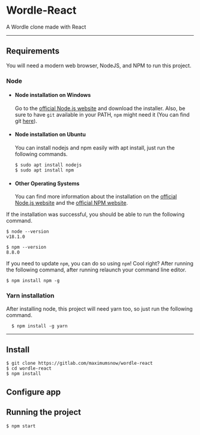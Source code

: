 # Wordle-React

A Wordle clone made with React

---

## Requirements

You will need a modern web browser, NodeJS, and NPM to run this project.

### Node

- #### Node installation on Windows

   Go to the [official Node.js website](https://nodejs.org/) and download the installer.
Also, be sure to have `git` available in your PATH, `npm` might need it (You can find git [here](https://git-scm.com/)).

- #### Node installation on Ubuntu

  You can install nodejs and npm easily with apt install, just run the following commands.

      $ sudo apt install nodejs
      $ sudo apt install npm

- #### Other Operating Systems
  
  You can find more information about the installation on the [official Node.js website](https://nodejs.org/) and the [official NPM website](https://npmjs.org/).

If the installation was successful, you should be able to run the following command.

    $ node --version
    v18.1.0

    $ npm --version
    8.8.0

If you need to update `npm`, you can do so using `npm`! Cool right? After running the following command, after running relaunch your command line editor.

    $ npm install npm -g

### Yarn installation

  After installing node, this project will need yarn too, so just run the following command.

      $ npm install -g yarn

---

## Install

    $ git clone https://gitlab.com/maximumsnow/wordle-react
    $ cd wordle-react
    $ npm install

## Configure app

## Running the project

    $ npm start

